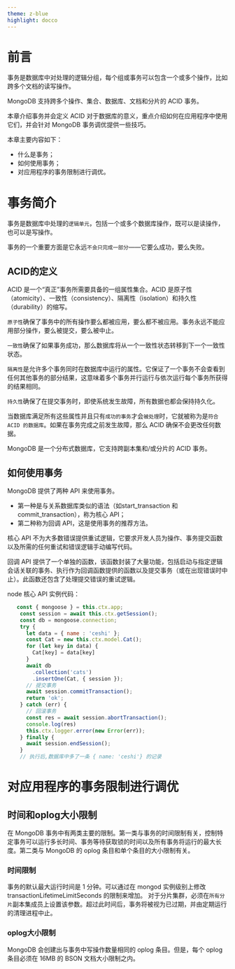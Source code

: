 ```yaml
---
theme: z-blue
highlight: docco
---
```

# 前言
事务是数据库中对处理的逻辑分组，每个组或事务可以包含一个或多个操作，比如跨多个文档的读写操作。

MongoDB 支持跨多个操作、集合、数据库、文档和分片的 ACID 事务。

本章介绍事务并会定义 ACID 对于数据库的意义，重点介绍如何在应用程序中使用它们，并会针对 MongoDB 事务调优提供一些技巧。

本章主要内容如下：
- 什么是事务；
- 如何使用事务；
- 对应用程序的事务限制进行调优。

# 事务简介

事务是数据库中处理的`逻辑单元`，包括一个或多个数据库操作，既可以是读操作，也可以是写操作。

事务的一个重要方面是它永远`不会只完成一部分`——它要么成功，要么失败。

## ACID的定义

ACID 是一个“真正”事务所需要具备的一组属性集合。ACID 是原子性（atomicity）、一致性（consistency）、隔离性（isolation）和持久性（durability）的缩写。

`原子性`确保了事务中的所有操作要么都被应用，要么都不被应用。事务永远不能应用部分操作，要么被提交，要么被中止。

`一致性`确保了如果事务成功，那么数据库将从一个一致性状态转移到下一个一致性状态。

`隔离性`是允许多个事务同时在数据库中运行的属性。它保证了一个事务不会查看到任何其他事务的部分结果，这意味着多个事务并行运行与依次运行每个事务所获得的结果相同。

`持久性`确保了在提交事务时，即使系统发生故障，所有数据也都会保持持久化。

当数据库满足所有这些属性并且只有`成功的事务`才会`被处理`时，它就被称为是`符合 ACID 的数据库`。如果在事务完成之前发生故障，那么 ACID 确保不会更改任何数据。

MongoDB 是一个分布式数据库，它支持跨副本集和/或分片的 ACID 事务。

## 如何使用事务

MongoDB 提供了两种 API 来使用事务。
- 第一种是与关系数据库类似的语法（如start_transaction 和 commit_transaction），称为核心 API；
- 第二种称为回调 API，这是使用事务的推荐方法。

核心 API 不为大多数错误提供重试逻辑，它要求开发人员为操作、事务提交函数以及所需的任何重试和错误逻辑手动编写代码。

回调 API 提供了一个单独的函数，该函数封装了大量功能，包括启动与指定逻辑会话关联的事务、执行作为回调函数提供的函数以及提交事务（或在出现错误时中止）。此函数还包含了处理提交错误的重试逻辑。

node 核心 API 实例代码：
```JavaScript
   const { mongoose } = this.ctx.app;
    const session = await this.ctx.getSession();
    const db = mongoose.connection;
    try {
      let data = { name : 'ceshi' };
      const Cat = new this.ctx.model.Cat();
      for (let key in data) {
        Cat[key] = data[key]
      }
      await db
        .collection('cats')
        .insertOne(Cat, { session });
      // 提交事务
      await session.commitTransaction();
      return 'ok';
    } catch (err) {
      // 回滚事务
      const res = await session.abortTransaction();
      console.log(res)
      this.ctx.logger.error(new Error(err));
    } finally {
      await session.endSession();
    }
    // 执行后,数据库中多了一条 { name: 'ceshi'} 的记录
```

# 对应用程序的事务限制进行调优

## 时间和oplog大小限制

在 MongoDB 事务中有两类主要的限制。第一类与事务的时间限制有关，控制特定事务可以运行多长时间、事务等待获取锁的时间以及所有事务将运行的最大长度。第二类与 MongoDB 的 oplog 条目和单个条目的大小限制有关。

### 时间限制

事务的默认最大运行时间是 1 分钟。可以通过在 mongod 实例级别上修改 transactionLifetimeLimitSeconds 的限制来增加。
对于分片集群，必须在`所有分片`副本集成员上设置该参数。超过此时间后，事务将被视为已过期，并由定期运行的清理进程中止。

### oplog大小限制

MongoDB 会创建出与事务中写操作数量相同的 oplog 条目。但是，每个 oplog 条目必须在 16MB 的 BSON 文档大小限制之内。